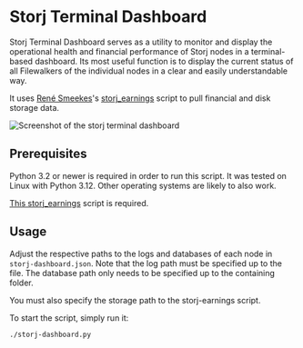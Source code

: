 # Storj Terminal Dashboard
Storj Terminal Dashboard serves as a utility to monitor and display the operational health and financial performance of Storj nodes in a terminal-based dashboard. Its most useful function is to display the current status of all Filewalkers of the individual nodes in a clear and easily understandable way.

It uses [René Smeekes](https://github.com/ReneSmeekes)'s [storj_earnings](https://github.com/ReneSmeekes/storj_earnings) script to pull financial and disk storage data. 

![Screenshot of the storj terminal dashboard](https://github.com/lukhuber/storj-terminal-dashboard/blob/main/images/screenshot.png?raw=true)

## Prerequisites
Python 3.2 or newer is required in order to run this script. 
It was tested on Linux with Python 3.12. Other operating systems are likely to also work.

[This storj_earnings](https://github.com/ReneSmeekes/storj_earnings) script is required.

## Usage
Adjust the respective paths to the logs and databases of each node in <code>storj-dashboard.json</code>. Note that the log path must be specified up to the file. The database path only needs to be specified up to the containing folder. 

You must also specify the storage path to the storj-earnings script.

To start the script, simply run it:
```
./storj-dashboard.py
```

